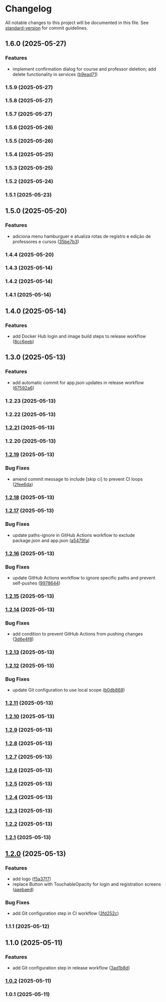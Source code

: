 # Changelog

All notable changes to this project will be documented in this file. See [standard-version](https://github.com/conventional-changelog/standard-version) for commit guidelines.

## 1.6.0 (2025-05-27)


### Features

* implement confirmation dialog for course and professor deletion; add delete functionality in services ([b9ead71](https://github.com/proj-cadastro/projeto-cadastro-app/commit/b9ead71758f8bb72773bb423d58b14f0a26a893b))

### 1.5.9 (2025-05-27)

### 1.5.8 (2025-05-27)

### 1.5.7 (2025-05-27)

### 1.5.6 (2025-05-26)

### 1.5.5 (2025-05-26)

### 1.5.4 (2025-05-25)

### 1.5.3 (2025-05-25)

### 1.5.2 (2025-05-24)

### 1.5.1 (2025-05-23)

## 1.5.0 (2025-05-20)


### Features

* adiciona menu hamburguer e atualiza rotas de registro e edição de professores e cursos ([35be7b3](https://github.com/proj-cadastro/projeto-cadastro-app/commit/35be7b3278a588e5f44a27932ef666bfc697c0cc))

### 1.4.4 (2025-05-20)

### 1.4.3 (2025-05-14)

### 1.4.2 (2025-05-14)

### 1.4.1 (2025-05-14)

## 1.4.0 (2025-05-14)


### Features

* add Docker Hub login and image build steps to release workflow ([8cc6eeb](https://github.com/proj-cadastro/projeto-cadastro-app/commit/8cc6eeb5872b7717d9e4e500114d794f28f28ec5))

## 1.3.0 (2025-05-13)


### Features

* add automatic commit for app.json updates in release workflow ([67592a6](https://github.com/proj-cadastro/projeto-cadastro-app/commit/67592a68b35f7283331fb4083c6bb14ef8790ac1))

### 1.2.23 (2025-05-13)

### 1.2.22 (2025-05-13)

### [1.2.21](https://github.com/proj-cadastro/projeto-cadastro-app/compare/v1.2.20...v1.2.21) (2025-05-13)

### 1.2.20 (2025-05-13)

### [1.2.19](https://github.com/proj-cadastro/projeto-cadastro-app/compare/v1.2.18...v1.2.19) (2025-05-13)


### Bug Fixes

* amend commit message to include [skip ci] to prevent CI loops ([2fee6da](https://github.com/proj-cadastro/projeto-cadastro-app/commit/2fee6daa85df570be1aeed2b60540858dd493f8f))

### [1.2.18](https://github.com/proj-cadastro/projeto-cadastro-app/compare/v1.2.17...v1.2.18) (2025-05-13)

### [1.2.17](https://github.com/proj-cadastro/projeto-cadastro-app/compare/v1.2.16...v1.2.17) (2025-05-13)


### Bug Fixes

* update paths-ignore in GitHub Actions workflow to exclude package.json and app.json ([a5479fa](https://github.com/proj-cadastro/projeto-cadastro-app/commit/a5479faa2a1b4384bd9fe94826eb698d5097487f))

### [1.2.16](https://github.com/proj-cadastro/projeto-cadastro-app/compare/v1.2.15...v1.2.16) (2025-05-13)


### Bug Fixes

* update GitHub Actions workflow to ignore specific paths and prevent self-pushes ([9978644](https://github.com/proj-cadastro/projeto-cadastro-app/commit/997864407e2b9fe5776775b12decefd807aa29f9))

### [1.2.15](https://github.com/proj-cadastro/projeto-cadastro-app/compare/v1.2.14...v1.2.15) (2025-05-13)

### [1.2.14](https://github.com/proj-cadastro/projeto-cadastro-app/compare/v1.2.13...v1.2.14) (2025-05-13)


### Bug Fixes

* add condition to prevent GitHub Actions from pushing changes ([3d6e4f8](https://github.com/proj-cadastro/projeto-cadastro-app/commit/3d6e4f81ba39960118f7b476eb56fe676d282668))

### [1.2.13](https://github.com/proj-cadastro/projeto-cadastro-app/compare/v1.2.12...v1.2.13) (2025-05-13)

### [1.2.12](https://github.com/proj-cadastro/projeto-cadastro-app/compare/v1.2.11...v1.2.12) (2025-05-13)


### Bug Fixes

* update Git configuration to use local scope ([b0db868](https://github.com/proj-cadastro/projeto-cadastro-app/commit/b0db8687d66a9ab9a74e42195116a5b5f68cb8e4))

### [1.2.11](https://github.com/proj-cadastro/projeto-cadastro-app/compare/v1.2.10...v1.2.11) (2025-05-13)

### [1.2.10](https://github.com/proj-cadastro/projeto-cadastro-app/compare/v1.2.9...v1.2.10) (2025-05-13)

### [1.2.9](https://github.com/proj-cadastro/projeto-cadastro-app/compare/v1.2.8...v1.2.9) (2025-05-13)

### [1.2.8](https://github.com/proj-cadastro/projeto-cadastro-app/compare/v1.2.7...v1.2.8) (2025-05-13)

### [1.2.7](https://github.com/proj-cadastro/projeto-cadastro-app/compare/v1.2.6...v1.2.7) (2025-05-13)

### [1.2.6](https://github.com/proj-cadastro/projeto-cadastro-app/compare/v1.2.5...v1.2.6) (2025-05-13)

### [1.2.5](https://github.com/proj-cadastro/projeto-cadastro-app/compare/v1.2.4...v1.2.5) (2025-05-13)

### [1.2.4](https://github.com/proj-cadastro/projeto-cadastro-app/compare/v1.2.3...v1.2.4) (2025-05-13)

### [1.2.3](https://github.com/proj-cadastro/projeto-cadastro-app/compare/v1.2.2...v1.2.3) (2025-05-13)

### [1.2.2](https://github.com/proj-cadastro/projeto-cadastro-app/compare/v1.2.1...v1.2.2) (2025-05-13)

### [1.2.1](https://github.com/proj-cadastro/projeto-cadastro-app/compare/v1.2.0...v1.2.1) (2025-05-13)

## [1.2.0](https://github.com/proj-cadastro/projeto-cadastro-app/compare/v1.1.1...v1.2.0) (2025-05-13)


### Features

* add logo ([f5a37f7](https://github.com/proj-cadastro/projeto-cadastro-app/commit/f5a37f7eaf7b3ac6c62366077096b0b637f73572))
* replace Button with TouchableOpacity for login and registration screens ([aaebaed](https://github.com/proj-cadastro/projeto-cadastro-app/commit/aaebaed069a2e98a40efc139e3d0217e29dcffab))


### Bug Fixes

* add Git configuration step in CI workflow ([3fd252c](https://github.com/proj-cadastro/projeto-cadastro-app/commit/3fd252c63518e8604c294b8178db0838ea6352a6))

### 1.1.1 (2025-05-12)

## 1.1.0 (2025-05-11)


### Features

* add Git configuration step in release workflow ([3ad1b8d](https://github.com/proj-cadastro/projeto-cadastro-app/commit/3ad1b8d7988e10ef0e3558ab7480caea459a0265))

### [1.0.2](https://github.com/proj-cadastro/projeto-cadastro-app/compare/v1.0.1...v1.0.2) (2025-05-11)

### 1.0.1 (2025-05-11)
